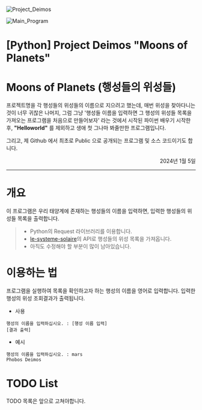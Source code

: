 ![Project_Deimos](https://github.com/razorbacky/Project-Deimos/assets/51449986/33873892-6772-46a0-a002-ba9ae7bcccc1)

![Main_Program](https://github.com/razorbacky/Project-Deimos/assets/51449986/b4a1b5a2-1c66-48d5-ba71-a7b5bfa78697)

[Python] Project Deimos "Moons of Planets"
====

# Moons of Planets (행성들의 위성들)
프로젝트명을 각 행성들의 위성들의 이름으로 지으려고 했는데, 매번 위성을 찾아다니는 것이 너무 귀찮은 나머지, 그럼 그냥 '행성들 이름을 입력하면 그 행성의 위성들 목록을 가져오는 프로그램을 처음으로 만들어보자' 라는 것에서 시작된 파이썬 배우기 시작한 후, **"Helloworld"** 를 제외하고 생애 첫 그나마 봐줄만한 프로그램입니다.

그리고, 제 Github 에서 최초로 Public 으로 공개되는 프로그램 및 소스 코드이기도 합니다.
<p align="right">2024년 1월 5일</p>

------

# 개요
이 프로그램은 우리 태양계에 존재하는 행성들의 이름을 입력하면, 입력한 행성들의 위성들 목록을 출력합니다.
> * Python의 Request 라이브러리를 이용합니다.
> * [le-systeme-solaire](https://api.le-systeme-solaire.net/)의 API로 행성들의 위성 목록을 가져옵니다.
> * 아직도 수정해야 할 부분이 많이 남아있습니다.

# 이용하는 법
프로그램을 실행하여 목록을 확인하고자 하는 행성의 이름을 영어로 입력합니다.
입력한 행성의 위성 조회결과가 출력됩니다.

* 사용
```
행성의 이름을 입력하십시오. : [행성 이름 입력]
[결과 출력]
```

* 예시
```
행성의 이름을 입력하십시오. : mars
Phobos Deimos
```

# TODO List
TODO 목록은 앞으로 고쳐야합니다.